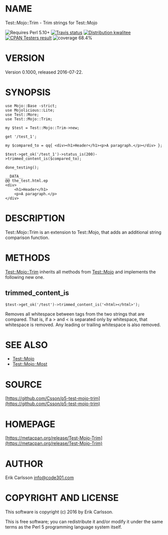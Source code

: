 # NAME

Test::Mojo::Trim - Trim strings for Test::Mojo

<div>
    <p>
    <img src="https://img.shields.io/badge/perl-5.10+-blue.svg" alt="Requires Perl 5.10+" />
    <a href="https://travis-ci.org/Csson/p5-test-mojo-trim"><img src="https://api.travis-ci.org/Csson/p5-test-mojo-trim.svg?branch=master" alt="Travis status" /></a>
    <a href="http://cpants.cpanauthors.org/dist/Test-Mojo-Trim-0.1000"><img src="https://badgedepot.code301.com/badge/kwalitee/Test-Mojo-Trim/0.1000" alt="Distribution kwalitee" /></a>
    <a href="http://matrix.cpantesters.org/?dist=Test-Mojo-Trim%200.1000"><img src="https://badgedepot.code301.com/badge/cpantesters/Test-Mojo-Trim/0.1000" alt="CPAN Testers result" /></a>
    <img src="https://img.shields.io/badge/coverage-68.4%-red.svg" alt="coverage 68.4%" />
    </p>
</div>

# VERSION

Version 0.1000, released 2016-07-22.

# SYNOPSIS

    use Mojo::Base -strict;
    use Mojolicious::Lite;
    use Test::More;
    use Test::Mojo::Trim;

    my $test = Test::Mojo::Trim->new;

    get '/test_1';

    my $compared_to = qq{ <div><h1>Header</h1><p>A paragraph.</p></div> };

    $test->get_ok('/test_1')->status_is(200)->trimmed_content_is($compared_to);

    done_testing();

    __DATA__
    @@ the_test.html.ep
    <div>
        <h1>Header</h1>
        <p>A paragraph.</p>
    </div>

# DESCRIPTION

Test::Mojo::Trim is an extension to Test::Mojo, that adds an additional string comparison function.

# METHODS

[Test::Mojo::Trim](https://metacpan.org/pod/Test::Mojo::Trim) inherits all methods from [Test::Mojo](https://metacpan.org/pod/Test::Mojo) and implements the following new one.

## trimmed\_content\_is

    $test->get_ok('/test')->trimmed_content_is('<html></html>');

Removes all whitespace between tags from the two strings that are compared.
That is, if a > and < is separated only by whitespace, that whitespace is removed.
Any leading or trailing whitespace is also removed.

# SEE ALSO

- [Test::Mojo](https://metacpan.org/pod/Test::Mojo)
- [Test::Mojo::Most](https://metacpan.org/pod/Test::Mojo::Most)

# SOURCE

[https://github.com/Csson/p5-test-mojo-trim](https://github.com/Csson/p5-test-mojo-trim)

# HOMEPAGE

[https://metacpan.org/release/Test-Mojo-Trim](https://metacpan.org/release/Test-Mojo-Trim)

# AUTHOR

Erik Carlsson <info@code301.com>

# COPYRIGHT AND LICENSE

This software is copyright (c) 2016 by Erik Carlsson.

This is free software; you can redistribute it and/or modify it under
the same terms as the Perl 5 programming language system itself.
